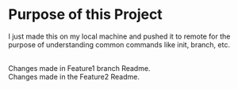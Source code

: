# Purpose of this Project
I just made this on my local machine and pushed it to remote for the purpose of understanding common commands like init, branch, etc.

<br>
Changes made in Feature1 branch Readme.

<br>
Changes made in the Feature2 Readme.